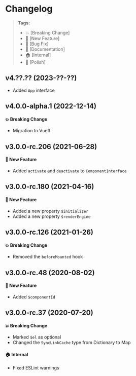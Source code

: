 Changelog
=========

> **Tags:**
> - :boom:       [Breaking Change]
> - :rocket:     [New Feature]
> - :bug:        [Bug Fix]
> - :memo:       [Documentation]
> - :house:      [Internal]
> - :nail_care:  [Polish]

## v4.??.?? (2023-??-??)

* Added `App` interface

## v4.0.0-alpha.1 (2022-12-14)

#### :boom: Breaking Change

* Migration to Vue3

## v3.0.0-rc.206 (2021-06-28)

#### :rocket: New Feature

* Added `activate` and `deactivate` to `ComponentInterface`

## v3.0.0-rc.180 (2021-04-16)

#### :rocket: New Feature

* Added a new property `$initializer`
* Added a new property `$renderEngine`

## v3.0.0-rc.126 (2021-01-26)

#### :boom: Breaking Change

* Removed the `beforeMounted` hook

## v3.0.0-rc.48 (2020-08-02)

#### :rocket: New Feature

* Added `$componentId`

## v3.0.0-rc.37 (2020-07-20)

#### :boom: Breaking Change

* Marked `$el` as optional
* Changed the `SyncLinkCache` type from Dictionary to Map

#### :house: Internal

* Fixed ESLint warnings
